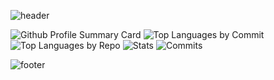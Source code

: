 
![header](https://capsule-render.vercel.app/api?type=waving&color=gradient&height=170&section=header&text=Gregory%20Redos&fontSize=90&animation=scaleIn&desc=Student%20at%20Makers%20Academy&descAlignY=75&descAlign=72)


![Github Profile Summary Card](http://github-profile-summary-cards.vercel.app/api/cards/profile-details?username=G-Redos&theme=2077)
![Top Languages by Commit](http://github-profile-summary-cards.vercel.app/api/cards/most-commit-language?username=G-Redos&theme=2077)
![Top Languages by Repo](http://github-profile-summary-cards.vercel.app/api/cards/repos-per-language?username=G-Redos&theme=2077) 
![Stats](http://github-profile-summary-cards.vercel.app/api/cards/stats?username=G-Redos&theme=2077)
![Commits](http://github-profile-summary-cards.vercel.app/api/cards/productive-time?username=G-Redos&theme=2077&gmtOffset=1)

<!-- # Reach me -->
<!-- ![footer](https://capsule-render.vercel.app/api?type=waving&color=auto&height=80&section=footer&animation=fadeIn) -->
<!-- ![Github Profile Summary Card]<img height="400em" width="900em" src="http://github-profile-summary-cards.vercel.app/api/cards/profile-details?username=G-Redos&theme=github"/>
![Top Languages by Commit]<img height="300em" width="460em" src="http://github-profile-summary-cards.vercel.app/api/cards/most-commit-language?username=G-Redos&theme=github"/>
![Top Languages by Repo]<img height="300em" width="460em" src="http://github-profile-summary-cards.vercel.app/api/cards/repos-per-language?username=G-Redos&theme=github"/>
![Top Languages by Repo]<img height="300em" width="460em" src="http://github-profile-summary-cards.vercel.app/api/cards/stats?username=G-Redos&theme=github"/>
<img height="300em" width="460em" src="http://github-profile-summary-cards.vercel.app/api/cards/productive-time?username=G-Redos&theme=github&gmtOffset=1"/> -->


<!-- # Reach me -->

![footer](https://capsule-render.vercel.app/api?type=waving&color=gradient&height=80&section=footer)